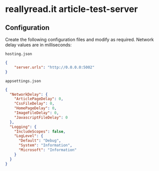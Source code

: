 # reallyread.it article-test-server
## Configuration
Create the following configuration files and modify as required. Network delay values are in milliseconds:

    hosting.json
```json
{
	"server.urls": "http://0.0.0.0:5002"
}
```
    appsettings.json
```json
{
  "NetworkDelay": {
    "ArticlePageDelay": 0,
    "CssFileDelay": 0,
    "HomePageDelay": 0,
    "ImageFileDelay": 0,
    "JavascriptFileDelay": 0
  },
  "Logging": {
    "IncludeScopes": false,
    "LogLevel": {
      "Default": "Debug",
      "System": "Information",
      "Microsoft": "Information"
    }
  }
}
```